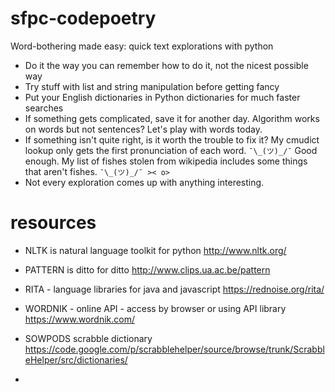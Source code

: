 # sfpc-codepoetry
Word-bothering made easy: quick text explorations with python

* Do it the way you can remember how to do it, not the nicest possible way
* Try stuff with list and string manipulation before getting fancy
* Put your English dictionaries in Python dictionaries for much faster searches
* If something gets complicated, save it for another day. Algorithm works on words but not sentences? Let's play with words today.
* If something isn't quite right, is it worth the trouble to fix it? My cmudict lookup only gets the first pronunciation of each word. `¯\_(ツ)_/¯` Good enough. My list of fishes stolen from wikipedia includes some things that aren't fishes. `¯\_(ツ)_/¯ >< o>`
* Not every exploration comes up with anything interesting.

# resources
* NLTK is natural language toolkit for python http://www.nltk.org/
* PATTERN is ditto for ditto http://www.clips.ua.ac.be/pattern
* RITA - language libraries for java and javascript https://rednoise.org/rita/
* WORDNIK - online API - access by browser or using API library https://www.wordnik.com/

* SOWPODS scrabble dictionary https://code.google.com/p/scrabblehelper/source/browse/trunk/ScrabbleHelper/src/dictionaries/
* 
